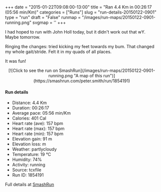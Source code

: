 +++
date = "2015-01-22T09:08:00-13:00"
title = "Ran 4.4 Km in 00:26:17 (05:56 min/Km)"
categories = ["Runs"]
slug = "run-details-20150122-0901"
type = "run"
draft = "False"
runmap = "/images/run-maps/20150122-0901-running.png"
svgmap = '<polyline points="69 6, 70 0, 63 1, 52 5, 51 5, 42 14, 38 32, 33 46, 19 87, 17 92, 25 94, 54 100, 61 79, 62 76, 69 77, 76 61, 72 53, 82 38, 81 33, 75 28, 76 20">'
+++

I had hoped to run with John Holl today, but it didn't work out that wY. Maybe tomorrow. 

Ringing the changes: tried kicking my feet towards my bum. That changed my whole gait/stride. Felt it in my quads of all places. 

It was fun!



<!--more-->

<center>
[![Click to see the run on SmashRun](/images/run-maps/20150122-0901-running.png "A map of this run")](https://smashrun.com/peter.smith/run/1854191)
</center>

#### Run details

* Distance: 4.4 Km
* Duration: 00:26:17
* Average pace: 05:56 min/Km
* Calories: 401 Cal
* Heart rate (ave): 157 bpm
* Heart rate (max): 157 bpm
* Heart rate (min): 157 bpm
* Elevation gain: 91 m
* Elevation loss:  m
* Weather: partlycloudy
* Temperature: 19 &deg;C
* Humidity: 74%
* Activity: running
* Source: tcxfile
* Run ID: 1854191

Full details at [SmashRun](https://smashrun.com/peter.smith/run/1854191)